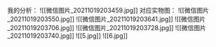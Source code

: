 我的分析：
![[微信图片_20211019203459.jpg]]
对应实物图：
![[微信图片_20211019203550.jpg]]
![[微信图片_20211019203641.jpg]]
![[微信图片_20211019203706.jpg]]
![[微信图片_20211019203728.jpg]]
![[微信图片_20211019203740.jpg]]
![[5.jpg]]
![[6.jpg]]





